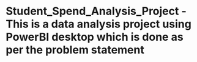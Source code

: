 # Student_Spend_Analysis_Project - This is a data analysis project using PowerBI desktop which is done as per the problem statement
